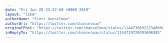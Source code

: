 ```yaml
---
date: "Fri Jun 28 22:37:50 +0000 2019"
layout: "like"
authorName: "Scott Hanselman"
authorUrl: "https://twitter.com/shanselman"
originalPost: "https://twitter.com/shanselman/status/1144736692223406081"
inReplyTo: "https://twitter.com/shanselman/status/1144719720391696385"
---
```

